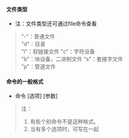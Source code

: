 #### 文件类型
- 注：文件类型还可通过file命令查看
> "-"：普通文件  
> "d"：目录  
> "l"：软链接文件 
> "c"：字符设备  
> "b"：块设备，二进制文件
> "s"：套接字文件  
> "p"：管道文件

####  命令的一般格式
- 命令 [选项] [参数] 

> 注： 
> 1. 有些个别命令不是这种格式。
> 2. 当有多个选项时，可写在一起
